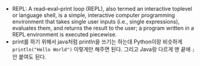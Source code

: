 - REPL: A read–eval–print loop (REPL), also termed an interactive toplevel or language shell, is a simple, interactive computer programming environment that takes single user inputs (i.e., single expressions), evaluates them, and returns the result to the user; a program written in a REPL environment is executed piecewise.
- print를 하기 위해서 java처럼 println을 쓰기는 하는데 Python이랑 비슷하게 `println("Hello World")` 이렇게만 해주면 된다. 그리고 Java랑 다르게 맨 끝에 `;` 안 붙여도 된다.